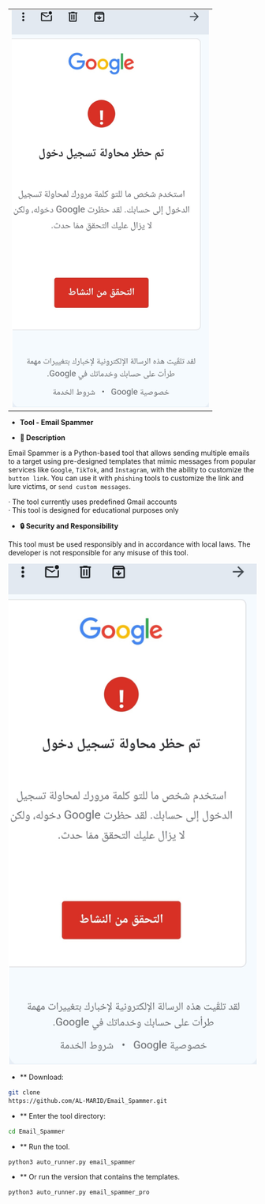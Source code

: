 <table align="center">
  <tr>
    <td>
      <img src="email_spammer_pro.jpg" width="400" alt="email_spammer_pro" />
    </td>
  </tr>
</table>


- **Tool - Email Spammer**

- **📝 Description**

Email Spammer is a Python-based tool that allows sending multiple emails to a target using pre-designed templates that mimic messages from popular services like `Google`, `TikTok`, and `Instagram`, with the ability to customize the `button link`. You can use it with `phishing` tools to customize the link and lure victims, or `send custom messages`.

· The tool currently uses predefined Gmail accounts  
· This tool is designed for educational purposes only

- **🔒 Security and Responsibility**

This tool must be used responsibly and in accordance with local laws. The developer is not responsible for any misuse of this tool.


<p align="center">
  <img 
    src="email_spammer_pro.jpg" 
    alt="email_spammer_pro" 
    width="600" 
  />
</p>



- ** Download:
```bash
git clone
https://github.com/AL-MARID/Email_Spammer.git
```
- ** Enter the tool directory:
```bash
cd Email_Spammer
```
- ** Run the tool.
```bash
python3 auto_runner.py email_spammer
```
- ** Or run the version that contains the templates.
```bash
python3 auto_runner.py email_spammer_pro
```
